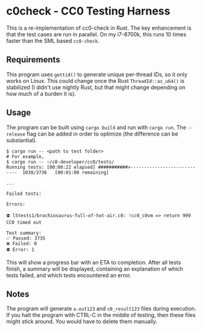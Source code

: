 # c0check - CC0 Testing Harness

This is a re-implementation of cc0-check in Rust. The key enhancement
is that the test cases are run in parallel. On my i7-8700k, this runs
10 times faster than the SML based `cc0-check`. 

## Requirements

This program uses `gettid()` to generate unique per-thread IDs, 
so it only works on Linux. This could change once the Rust `ThreadId::as_u64()`
is stabilized (I didn't use nightly Rust, but that might change depending
on how much of a burden it is). 


## Usage

The program can be built using `cargo build` and run with `cargo run`.
The `--release` flag can be added in order to optimize (the difference can be substantial).

```
$ cargo run -- <path to test folder>
# For example, 
$ cargo run -- ~/c0-developer/cc0/tests/
Running tests: [00:00:22 elapsed] ###########>----------------------------  1030/3736   [00:01:00 remaining]

...

Failed tests:

Errors:

⛔ l5tests1/brachiosaurus-full-of-hot-air.c0: !cc0_c0vm => return 999
CC0 timed out

Test summary:
✅ Passed: 3735
❌ Failed: 0
⛔ Error: 1
```

This will show a progress bar with an ETA to completion. 
After all tests finish, a summary will be displayed, containing
an explanation of which tests failed, and which tests encountered an error.

## Notes

The program will generate `a.out123` and `c0_result123` files during execution.
If you halt the program with CTRL-C in the middle of testing, then these files
might stick around. You would have to delete them manually.
